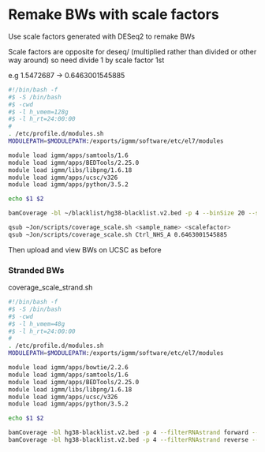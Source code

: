 # Remake BWs with scale factors

Use scale factors generated with DESeq2 to remake BWs

Scale factors are opposite for deseq/ (multiplied rather than divided or other way around) so need divide 1 by scale factor 1st

e.g 1.5472687 -> 0.6463001545885

```bash
#!/bin/bash -f
#$ -S /bin/bash
#$ -cwd
#$ -l h_vmem=128g
#$ -l h_rt=24:00:00
#
. /etc/profile.d/modules.sh
MODULEPATH=$MODULEPATH:/exports/igmm/software/etc/el7/modules

module load igmm/apps/samtools/1.6
module load igmm/apps/BEDTools/2.25.0
module load igmm/libs/libpng/1.6.18
module load igmm/apps/ucsc/v326
module load igmm/apps/python/3.5.2

echo $1 $2

bamCoverage -bl ~/blacklist/hg38-blacklist.v2.bed -p 4 --binSize 20 --scaleFactor=$2 -b $1.sorted.bam -o $1.$2.scaled.20.bw
```

```bash
qsub ~Jon/scripts/coverage_scale.sh <sample_name> <scalefactor>
qsub ~Jon/scripts/coverage_scale.sh Ctrl_NHS_A 0.6463001545885
```

Then upload and view BWs on UCSC as before


### Stranded BWs

coverage_scale_strand.sh

```bash
#!/bin/bash -f
#$ -S /bin/bash
#$ -cwd
#$ -l h_vmem=48g
#$ -l h_rt=24:00:00
#
. /etc/profile.d/modules.sh
MODULEPATH=$MODULEPATH:/exports/igmm/software/etc/el7/modules

module load igmm/apps/bowtie/2.2.6
module load igmm/apps/samtools/1.6
module load igmm/apps/BEDTools/2.25.0
module load igmm/libs/libpng/1.6.18
module load igmm/apps/ucsc/v326
module load igmm/apps/python/3.5.2

echo $1 $2

bamCoverage -bl hg38-blacklist.v2.bed -p 4 --filterRNAstrand forward --binSize 20 --scaleFactor=$2 -b $1.sorted.bam -o $1.20.fwd.bw
bamCoverage -bl hg38-blacklist.v2.bed -p 4 --filterRNAstrand reverse --binSize 20 --scaleFactor=$2 -b $1.sorted.bam -o $1.20.rv.bw
```



